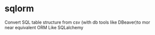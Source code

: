 # sqlorm
Convert SQL table structure from csv (with db tools like DBeaver)to mor near equivalent ORM Like SQLalchemy
